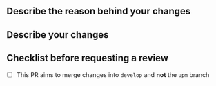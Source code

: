 ## Describe the reason behind your changes

## Describe your changes

## Checklist before requesting a review
- [ ] This PR aims to merge changes into `develop` and **not** the `upm` branch
